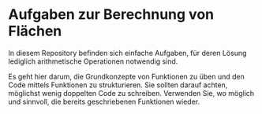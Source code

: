 # Aufgaben zur Berechnung von Flächen

In diesem Repository befinden sich einfache Aufgaben, für deren Lösung
lediglich arithmetische Operationen notwendig sind.

Es geht hier darum, die Grundkonzepte von Funktionen zu üben und den Code mittels
Funktionen zu strukturieren.
Sie sollten darauf achten, möglichst wenig doppelten Code zu schreiben.
Verwenden Sie, wo möglich und sinnvoll, die bereits geschriebenen Funktionen wieder.
